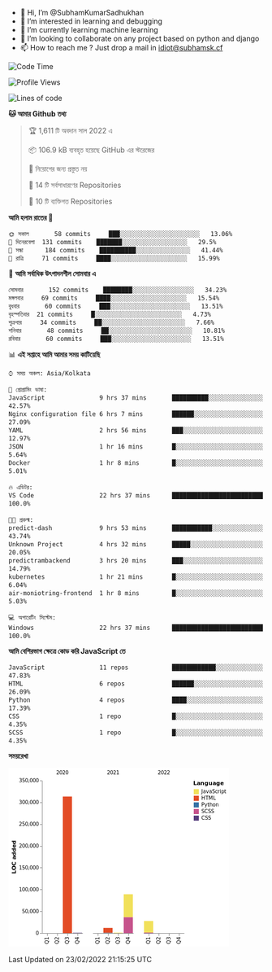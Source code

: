 - 👋 Hi, I’m @SubhamKumarSadhukhan
- 👀 I’m interested in learning and debugging
- 🌱 I’m currently learning machine learning
- 💞️ I’m looking to collaborate on any project based on python and django
- 📫 How to reach me ?
      Just drop a mail in idiot@subhamsk.cf

<!---
SubhamKumarSadhukhan/SubhamKumarSadhukhan is a ✨ special ✨ repository because its `README.md` (this file) appears on your GitHub profile.
You can click the Preview link to take a look at your changes.
--->


<!--START_SECTION:waka-->
![Code Time](http://img.shields.io/badge/Code%20Time-201%20hrs%204%20mins-blue)

![Profile Views](http://img.shields.io/badge/%E0%A6%AA%E0%A7%8D%E0%A6%B0%E0%A7%8B%E0%A6%AB%E0%A6%BE%E0%A6%87%E0%A6%B2%20%E0%A6%A6%E0%A6%B0%E0%A7%8D%E0%A6%B6%E0%A6%A8-5-blue)

![Lines of code](https://img.shields.io/badge/%E0%A6%B9%E0%A7%8D%E0%A6%AF%E0%A6%BE%E0%A6%B2%E0%A7%8B%20%E0%A6%93%E0%A6%AF%E0%A6%BC%E0%A6%BE%E0%A6%B0%E0%A7%8D%E0%A6%B2%E0%A7%8D%E0%A6%A1%20%E0%A6%A5%E0%A7%87%E0%A6%95%E0%A7%87%20%E0%A6%86%E0%A6%AE%E0%A6%BF%20%E0%A6%B2%E0%A6%BF%E0%A6%96%E0%A7%87%E0%A6%9B%E0%A6%BF-444%20Thousand%20%E0%A6%95%E0%A7%8B%E0%A6%A1%E0%A7%87%E0%A6%B0%20%E0%A6%B2%E0%A6%BE%E0%A6%87%E0%A6%A8-blue)

**🐱 আমার Github তথ্য** 

> 🏆 1,611 টি অবদান সাল 2022 এ
 > 
> 📦 106.9 kB ব্যবহৃত হয়েছে GitHub এর স্টরেজের 
 > 
> 🚫 নিয়োগের জন্য প্রস্তুত নয়
 > 
> 📜 14 টি সর্বসাধারণের Repositories 
 > 
> 🔑 10 টি ব্যক্তিগত Repositories  
 > 
**আমি হলাম রাতের 🦉** 

```text
🌞 সকাল       58 commits     ███░░░░░░░░░░░░░░░░░░░░░░   13.06% 
🌆 দিনেরবেলা  131 commits    ███████░░░░░░░░░░░░░░░░░░   29.5% 
🌃 সন্ধা      184 commits    ██████████░░░░░░░░░░░░░░░   41.44% 
🌙 রাত্রি     71 commits     ████░░░░░░░░░░░░░░░░░░░░░   15.99%

```
📅 **আমি সর্বাধিক উৎপাদনশীল সোমবার এ** 

```text
সোমবার       152 commits    ████████░░░░░░░░░░░░░░░░░   34.23% 
মঙ্গলবার     69 commits     ████░░░░░░░░░░░░░░░░░░░░░   15.54% 
বুধবার       60 commits     ███░░░░░░░░░░░░░░░░░░░░░░   13.51% 
বৃহস্পতিবার  21 commits     █░░░░░░░░░░░░░░░░░░░░░░░░   4.73% 
শুক্রবার     34 commits     ██░░░░░░░░░░░░░░░░░░░░░░░   7.66% 
শনিবার       48 commits     ██░░░░░░░░░░░░░░░░░░░░░░░   10.81% 
রবিবার       60 commits     ███░░░░░░░░░░░░░░░░░░░░░░   13.51%

```


📊 **এই সপ্তাহে আমি আমার সময় কাটিয়েছি** 

```text
⌚︎ সময় অঞ্চল: Asia/Kolkata

💬 প্রোগ্রামিং ভাষা: 
JavaScript               9 hrs 37 mins       ██████████░░░░░░░░░░░░░░░   42.57% 
Nginx configuration file 6 hrs 7 mins        ██████░░░░░░░░░░░░░░░░░░░   27.09% 
YAML                     2 hrs 56 mins       ███░░░░░░░░░░░░░░░░░░░░░░   12.97% 
JSON                     1 hr 16 mins        █░░░░░░░░░░░░░░░░░░░░░░░░   5.64% 
Docker                   1 hr 8 mins         █░░░░░░░░░░░░░░░░░░░░░░░░   5.01%

🔥 এডিটর: 
VS Code                  22 hrs 37 mins      █████████████████████████   100.0%

🐱‍💻 প্রকল্ম: 
predict-dash             9 hrs 53 mins       ███████████░░░░░░░░░░░░░░   43.74% 
Unknown Project          4 hrs 32 mins       █████░░░░░░░░░░░░░░░░░░░░   20.05% 
predictrambackend        3 hrs 20 mins       ███░░░░░░░░░░░░░░░░░░░░░░   14.79% 
kubernetes               1 hr 21 mins        █░░░░░░░░░░░░░░░░░░░░░░░░   6.04% 
air-moniotring-frontend  1 hr 8 mins         █░░░░░░░░░░░░░░░░░░░░░░░░   5.03%

💻 অপারেটিং সিস্টেম: 
Windows                  22 hrs 37 mins      █████████████████████████   100.0%

```

**আমি বেশিরভাগ ক্ষেত্রে কোড করি JavaScript তে** 

```text
JavaScript               11 repos            ████████████░░░░░░░░░░░░░   47.83% 
HTML                     6 repos             ██████░░░░░░░░░░░░░░░░░░░   26.09% 
Python                   4 repos             ████░░░░░░░░░░░░░░░░░░░░░   17.39% 
CSS                      1 repo              █░░░░░░░░░░░░░░░░░░░░░░░░   4.35% 
SCSS                     1 repo              █░░░░░░░░░░░░░░░░░░░░░░░░   4.35%

```


**সময়রেখা**

![Chart not found](https://raw.githubusercontent.com/SubhamKumarSadhukhan/SubhamKumarSadhukhan/main/charts/bar_graph.png) 


 Last Updated on 23/02/2022 21:15:25 UTC
<!--END_SECTION:waka-->
